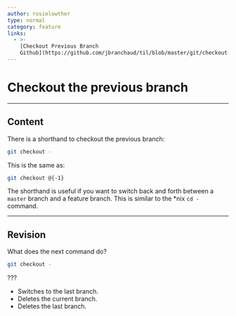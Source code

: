 ```yaml
---
author: rosielowther
type: normal
category: feature
links:
  - >-
    [Checkout Previous Branch
    Github](https://github.com/jbranchaud/til/blob/master/git/checkout-previous-branch.md){website}
---
```


# Checkout the previous branch


---

## Content

There is a shorthand to checkout the previous branch:

```bash
git checkout -
```

This is the same as:

```bash
git checkout @{-1}
```

The shorthand is useful if you want to switch back and forth between a `master` branch and a feature branch.
This is similar to the *nix `cd -` command.


---

## Revision

What does the next command do?

```bash
git checkout -
```

???

* Switches to the last branch.
* Deletes the current branch.
* Deletes the last branch.
 
